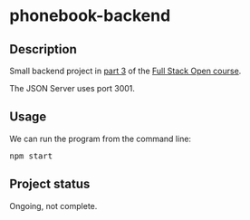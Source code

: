 # phonebook-backend

## Description
Small backend project in [part 3](https://fullstackopen.com/en/part3/node_js_and_express#exercises-3-1-3-6) of the [Full Stack Open course](https://fullstackopen.com/en/).

The JSON Server uses port 3001.

## Usage
We can run the program from the command line:
<pre>
npm start
</pre>

## Project status
Ongoing, not complete.